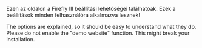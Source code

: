 Ezen az oldalon a Firefly III beállítási lehetőségei találhatóak. Ezek a beállítások minden felhasználóra alkalmazva lesznek!

The options are explained, so it should be easy to understand what they do. Please do not enable the "demo website" function. This might break your installation.